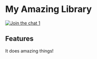 # My Amazing Library

[![Join the chat 1](https://badges.gitter.im/Join%20Chat.svg)](https://gitter.im/myorg/myrepo?utm_source=badge&utm_medium=badge&utm_campaign=pr-badge&utm_content=badge)

## Features

It does amazing things!
